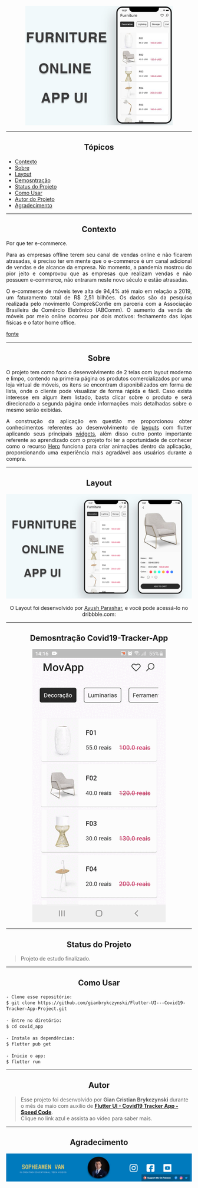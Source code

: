 <p align="center">
  <img alt="MovApp" src="https://github.com/gianbrykczynski/Flutter-UI---Furniture-Online-App---Project/blob/master/assets/images/furniture_banner_app.png" width="400px">
</p>

---

<h2 align="center">Tópicos</h2>

   <p>
  
   - [Contexto](#Contexto)
   - [Sobre](#Sobre)
   - [Layout](#Layout)
   - [Demosntração](#Demosntração-Covid19-Tracker-App)
   - [Status do Projeto](#Status-do-Projeto)
   - [Como Usar](#Como-Usar)
   - [Autor do Projeto](#Autor)
   - [Agradecimento](#Agradecimento)
  

   </p>

---

<h2 align="center">Contexto</h2>

<div align="justify">
   
 <p>
Por que ter e-commerce.
   
Para as empresas offline terem seu canal de vendas online e não ficarem atrasadas, é preciso ter em mente que o e-commerce é um canal adicional de vendas e de alcance da empresa. No momento, a pandemia mostrou do pior jeito e comprovou que as empresas que realizam vendas e não possuem e-commerce, não entraram neste novo século e estão atrasadas.
   
O e-commerce de móveis teve alta de 94,4% até maio em relação a 2019, um faturamento total de R$ 2,51 bilhões. Os dados são da pesquisa realizada pelo movimento Compre&Confie em parceria com a Associação Brasileira de Comércio Eletrônico (ABComm). O aumento da venda de móveis por meio online ocorreu por dois motivos: fechamento das lojas físicas e o fator home office.
   
[fonte](https://emobile.com.br/site/varejo/e-commerce-de-moveis-cresce-944-neste-ano/)

</p>            
  
</div>


---

<h2 align="center">Sobre</h2>

<div align="justify">
   
<p>
O projeto tem como foco o desenvolvimento de 2 telas com layout moderno e limpo, contendo na primeira página os produtos comercializados por uma loja virtual de móveis, os itens se encontram disponibilizados em forma de lista, onde o cliente pode visualizar de forma rápida e fácil.
Caso exista interesse em algum item listado, basta clicar sobre o produto e será direcionado a segunda página onde informações mais detalhadas sobre o mesmo serão exibidas.  

A construção da aplicação em questão me proporcionou obter conhecimentos referentes ao desenvolvimento de [layouts](https://flutter.dev/docs/development/ui/widgets/layout) com flutter aplicando seus principais [widgets](https://flutter.dev/docs/development/ui/widgets), além disso outro ponto importante referente ao aprendizado com o projeto foi ter a oportunidade de conhecer como o recurso [Hero](https://flutter.dev/docs/development/ui/animations/hero-animations) funciona para criar animações dentro da aplicação, proporcionando uma experiência mais agradável aos usuários durante a compra.
 
</p>
</div>

---

<h2 align="center">Layout</h2>

   <p align="center">
      <img alt="App-Tracker-Covid19" title="Covid-19" src="https://github.com/gianbrykczynski/Flutter-UI---Furniture-Online-App---Project/blob/master/assets/images/furniture_online_app_layout.jpg" />
  
   </p>

   <p align="center">
      O Layout foi desenvolvido por <a href="https://dribbble.com/ayushpara">Ayush Parashar</a>, e você pode acessá-lo no dribbble.com:
   </p>

---

<h2 align="center">Demosntração Covid19-Tracker-App</h2>

  <p align="center">
      <img alt="App-Covid19" title="App-Covid19" src="https://github.com/gianbrykczynski/Flutter-UI---Furniture-Online-App---Project/blob/master/assets/images/app_store_video.gif" />
   </p>
   
---

<h2 align="center">Status do Projeto</h2>

> Projeto de estudo finalizado.

---

<h2 align="center">Como Usar</h2>

   ```
   - Clone esse repositório:
   $ git clone https://github.com/gianbrykczynski/Flutter-UI---Covid19-Tracker-App-Project.git

   - Entre no diretório:
   $ cd covid_app

   - Instale as dependências:
   $ flutter pub get

   - Inicie o app: 
   $ flutter run
   ```

---

<h2 align="center">Autor</h2>

   >Esse projeto foi desenvolvido por **Gian Cristian Brykczynski** durante o mês de maio com auxílio de **[Flutter UI - Covid19 Tracker App - Speed Code](https://www.youtube.com/watch?v=7JRhP_L7xcs&list=PLVY9IbkulBUiKDrT5BFcMKXxtk4b0IJIX&index=41)**.<br> 
   >Clique no link azul e assista ao vídeo para saber mais. 
   
---

<h2 align="center">Agradecimento</h2>

<p align="center">
  <img alt="sopheamen_image" title="sopheamen_image" src="https://github.com/gianbrykczynski/Flutter-UI---Covid19-Tracker-App-Project/blob/master/assets/sopheamen_image.png" />
</p>
